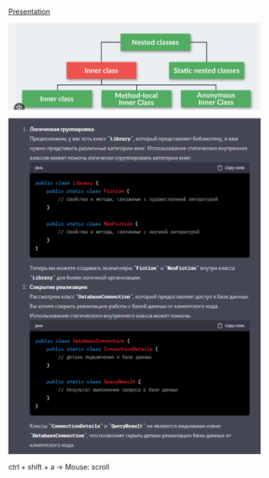 [Presentation](presentation.pptx)

![img.png](img.png)

![img_1.png](img_1.png)


ctrl + shift + a -> Mouse: scroll